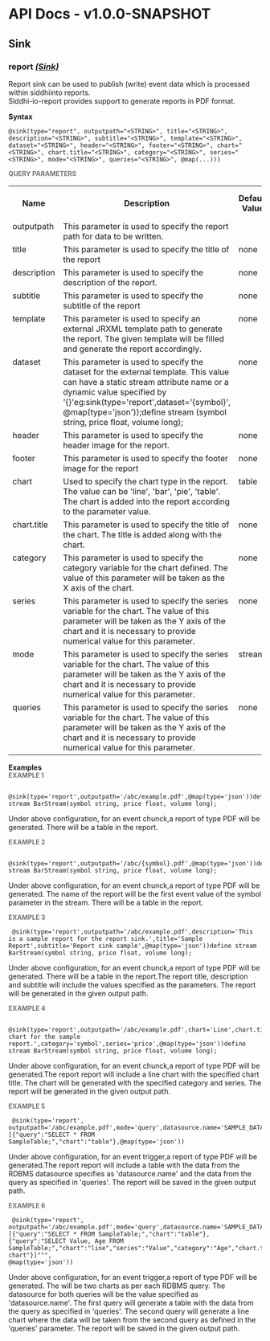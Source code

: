 # API Docs - v1.0.0-SNAPSHOT

## Sink

### report *<a target="_blank" href="https://wso2.github.io/siddhi/documentation/siddhi-4.0/#sink">(Sink)</a>*

<p style="word-wrap: break-word">Report sink can be used to publish (write) event data which is processed within siddhiinto reports.<br>Siddhi-io-report provides support to generate reports in PDF format.<br></p>

<span id="syntax" class="md-typeset" style="display: block; font-weight: bold;">Syntax</span>
```
@sink(type="report", outputpath="<STRING>", title="<STRING>", description="<STRING>", subtitle="<STRING>", template="<STRING>", dataset="<STRING>", header="<STRING>", footer="<STRING>", chart="<STRING>", chart.title="<STRING>", category="<STRING>", series="<STRING>", mode="<STRING>", queries="<STRING>", @map(...)))
```

<span id="query-parameters" class="md-typeset" style="display: block; color: rgba(0, 0, 0, 0.54); font-size: 12.8px; font-weight: bold;">QUERY PARAMETERS</span>
<table>
    <tr>
        <th>Name</th>
        <th style="min-width: 20em">Description</th>
        <th>Default Value</th>
        <th>Possible Data Types</th>
        <th>Optional</th>
        <th>Dynamic</th>
    </tr>
    <tr>
        <td style="vertical-align: top">outputpath</td>
        <td style="vertical-align: top; word-wrap: break-word">This parameter is used to specify the report path for data to be written.</td>
        <td style="vertical-align: top"></td>
        <td style="vertical-align: top">STRING</td>
        <td style="vertical-align: top">No</td>
        <td style="vertical-align: top">No</td>
    </tr>
    <tr>
        <td style="vertical-align: top">title</td>
        <td style="vertical-align: top; word-wrap: break-word">This parameter is used to specify the title of the report</td>
        <td style="vertical-align: top">none</td>
        <td style="vertical-align: top">STRING</td>
        <td style="vertical-align: top">Yes</td>
        <td style="vertical-align: top">No</td>
    </tr>
    <tr>
        <td style="vertical-align: top">description</td>
        <td style="vertical-align: top; word-wrap: break-word">This parameter is used to specify the description of the report.</td>
        <td style="vertical-align: top">none</td>
        <td style="vertical-align: top">STRING</td>
        <td style="vertical-align: top">Yes</td>
        <td style="vertical-align: top">No</td>
    </tr>
    <tr>
        <td style="vertical-align: top">subtitle</td>
        <td style="vertical-align: top; word-wrap: break-word">This parameter is used to specify the subtitle of the report</td>
        <td style="vertical-align: top">none</td>
        <td style="vertical-align: top">STRING</td>
        <td style="vertical-align: top">Yes</td>
        <td style="vertical-align: top">No</td>
    </tr>
    <tr>
        <td style="vertical-align: top">template</td>
        <td style="vertical-align: top; word-wrap: break-word">This parameter is used to specify an external JRXML template path to generate the report. The given template will be filled and generate the report accordingly.</td>
        <td style="vertical-align: top">none</td>
        <td style="vertical-align: top">STRING</td>
        <td style="vertical-align: top">Yes</td>
        <td style="vertical-align: top">No</td>
    </tr>
    <tr>
        <td style="vertical-align: top">dataset</td>
        <td style="vertical-align: top; word-wrap: break-word">This parameter is used to specify the dataset for the external template. This value can have a static stream attribute name or a dynamic value specified by '{}'eg:sink(type='report',dataset='{symbol}', @map(type='json'));define stream (symbol string, price float, volume long);</td>
        <td style="vertical-align: top">none</td>
        <td style="vertical-align: top">STRING</td>
        <td style="vertical-align: top">Yes</td>
        <td style="vertical-align: top">No</td>
    </tr>
    <tr>
        <td style="vertical-align: top">header</td>
        <td style="vertical-align: top; word-wrap: break-word">This parameter is used to specify the header image for the report.</td>
        <td style="vertical-align: top">none</td>
        <td style="vertical-align: top">STRING</td>
        <td style="vertical-align: top">Yes</td>
        <td style="vertical-align: top">No</td>
    </tr>
    <tr>
        <td style="vertical-align: top">footer</td>
        <td style="vertical-align: top; word-wrap: break-word">This parameter is used to specify the footer image for the report</td>
        <td style="vertical-align: top">none</td>
        <td style="vertical-align: top">STRING</td>
        <td style="vertical-align: top">Yes</td>
        <td style="vertical-align: top">No</td>
    </tr>
    <tr>
        <td style="vertical-align: top">chart</td>
        <td style="vertical-align: top; word-wrap: break-word">Used to specify the chart type in the report. The value can be 'line', 'bar', 'pie', 'table'. The chart is added into the report according to the parameter value.</td>
        <td style="vertical-align: top">table</td>
        <td style="vertical-align: top">STRING</td>
        <td style="vertical-align: top">Yes</td>
        <td style="vertical-align: top">No</td>
    </tr>
    <tr>
        <td style="vertical-align: top">chart.title</td>
        <td style="vertical-align: top; word-wrap: break-word">This parameter is used to specify the title of the chart. The title is added along with the chart.</td>
        <td style="vertical-align: top">none</td>
        <td style="vertical-align: top">STRING</td>
        <td style="vertical-align: top">Yes</td>
        <td style="vertical-align: top">No</td>
    </tr>
    <tr>
        <td style="vertical-align: top">category</td>
        <td style="vertical-align: top; word-wrap: break-word">This parameter is used to specify the category variable for the chart defined. The value of this parameter will be taken as the X axis of the chart.</td>
        <td style="vertical-align: top">none</td>
        <td style="vertical-align: top">STRING</td>
        <td style="vertical-align: top">Yes</td>
        <td style="vertical-align: top">No</td>
    </tr>
    <tr>
        <td style="vertical-align: top">series</td>
        <td style="vertical-align: top; word-wrap: break-word">This parameter is used to specify the series variable for the chart. The value of this parameter will be taken as the Y axis of the chart and it is necessary to provide  numerical value for this parameter.</td>
        <td style="vertical-align: top">none</td>
        <td style="vertical-align: top">STRING</td>
        <td style="vertical-align: top">Yes</td>
        <td style="vertical-align: top">No</td>
    </tr>
    <tr>
        <td style="vertical-align: top">mode</td>
        <td style="vertical-align: top; word-wrap: break-word">This parameter is used to specify the series variable for the chart. The value of this parameter will be taken as the Y axis of the chart and it is necessary to provide  numerical value for this parameter.</td>
        <td style="vertical-align: top">stream</td>
        <td style="vertical-align: top">STRING</td>
        <td style="vertical-align: top">Yes</td>
        <td style="vertical-align: top">No</td>
    </tr>
    <tr>
        <td style="vertical-align: top">queries</td>
        <td style="vertical-align: top; word-wrap: break-word">This parameter is used to specify the series variable for the chart. The value of this parameter will be taken as the Y axis of the chart and it is necessary to provide  numerical value for this parameter.</td>
        <td style="vertical-align: top">none</td>
        <td style="vertical-align: top">STRING</td>
        <td style="vertical-align: top">Yes</td>
        <td style="vertical-align: top">No</td>
    </tr>
</table>

<span id="examples" class="md-typeset" style="display: block; font-weight: bold;">Examples</span>
<span id="example-1" class="md-typeset" style="display: block; color: rgba(0, 0, 0, 0.54); font-size: 12.8px; font-weight: bold;">EXAMPLE 1</span>
```
 @sink(type='report',outputpath='/abc/example.pdf',@map(type='json'))define stream BarStream(symbol string, price float, volume long);
```
<p style="word-wrap: break-word"> Under above configuration, for an event chunck,a report of type PDF will be generated. There will be a table in the report.</p>

<span id="example-2" class="md-typeset" style="display: block; color: rgba(0, 0, 0, 0.54); font-size: 12.8px; font-weight: bold;">EXAMPLE 2</span>
```
 @sink(type='report',outputpath='/abc/{symbol}.pdf',@map(type='json'))define stream BarStream(symbol string, price float, volume long);
```
<p style="word-wrap: break-word"> Under above configuration, for an event chunck,a report of type PDF will be generated. The name of the report will be the first event value of the symbol parameter in the stream. There will be a table in the report.</p>

<span id="example-3" class="md-typeset" style="display: block; color: rgba(0, 0, 0, 0.54); font-size: 12.8px; font-weight: bold;">EXAMPLE 3</span>
```
 @sink(type='report',outputpath='/abc/example.pdf',description='This is a sample report for the report sink.',title='Sample Report',subtitle='Report sink sample',@map(type='json'))define stream BarStream(symbol string, price float, volume long);
```
<p style="word-wrap: break-word"> Under above configuration, for an event chunck,a report of type PDF will be generated. There will be a table in the report.The report title, description and subtitle will include the values specified as the parameters. The report will be generated in the given output path.</p>

<span id="example-4" class="md-typeset" style="display: block; color: rgba(0, 0, 0, 0.54); font-size: 12.8px; font-weight: bold;">EXAMPLE 4</span>
```
 @sink(type='report',outputpath='/abc/example.pdf',chart='Line',chart.title='Line chart for the sample report.',category='symbol',series='price',@map(type='json'))define stream BarStream(symbol string, price float, volume long);
```
<p style="word-wrap: break-word"> Under above configuration, for an event chunck,a report of type PDF will be generated.The report report will include a line chart with the specified chart title. The chart will be generated with the specified category and series. The report will be generated in the given output path.</p>

<span id="example-5" class="md-typeset" style="display: block; color: rgba(0, 0, 0, 0.54); font-size: 12.8px; font-weight: bold;">EXAMPLE 5</span>
```
 @sink(type='report', outputpath='/abc/example.pdf',mode='query',datasource.name='SAMPLE_DATASOURCE',queries="""[{"query":"SELECT * FROM SampleTable;","chart":"table"},@map(type='json'))
```
<p style="word-wrap: break-word"> Under above configuration, for an event trigger,a report of type PDF will be generated.The report report will include a table with the data from the RDBMS datasource specifies as 'datasource.name' and the data from the query as specified in 'queries'. The report will be saved in the given output path.</p>

<span id="example-6" class="md-typeset" style="display: block; color: rgba(0, 0, 0, 0.54); font-size: 12.8px; font-weight: bold;">EXAMPLE 6</span>
```
 @sink(type='report', outputpath='/abc/example.pdf',mode='query',datasource.name='SAMPLE_DATASOURCE',queries="""[{"query":"SELECT * FROM SampleTable;","chart":"table"},{"query":"SELECT Value, Age FROM SampleTable;","chart":"line","series":"Value","category":"Age","chart.title":"Test chart"}]""",
@map(type='json'))
```
<p style="word-wrap: break-word"> Under above configuration, for an event trigger,a report of type PDF will be generated. The will be two charts as per each RDBMS query. The datasource for both queries will be the value specified as 'datasource.name'. The first query will generate a table with the data from the query as specified in 'queries'. The second query will generate a line chart where the data will be taken from the second query as defined in the 'queries' parameter. The report will be saved in the given output path.</p>

